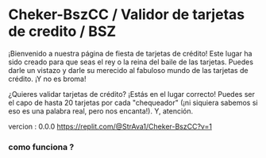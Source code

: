 # Cheker-BszCC / Validor de tarjetas de credito / BSZ
¡Bienvenido a nuestra página de fiesta de tarjetas de crédito! Este lugar ha sido creado para que seas el rey o la reina del baile de las tarjetas. Puedes darle un vistazo y darle su merecido al fabuloso mundo de las tarjetas de crédito. ¡Y no es broma!

¿Quieres validar tarjetas de crédito? ¡Estás en el lugar correcto! Puedes ser el capo de hasta 20 tarjetas por cada "chequeador" (¡ni siquiera sabemos si eso es una palabra real, pero nos encanta!). Y, atención.

vercion : 0.0.0 https://replit.com/@StrAva1/Cheker-BszCC?v=1

### como funciona ?
